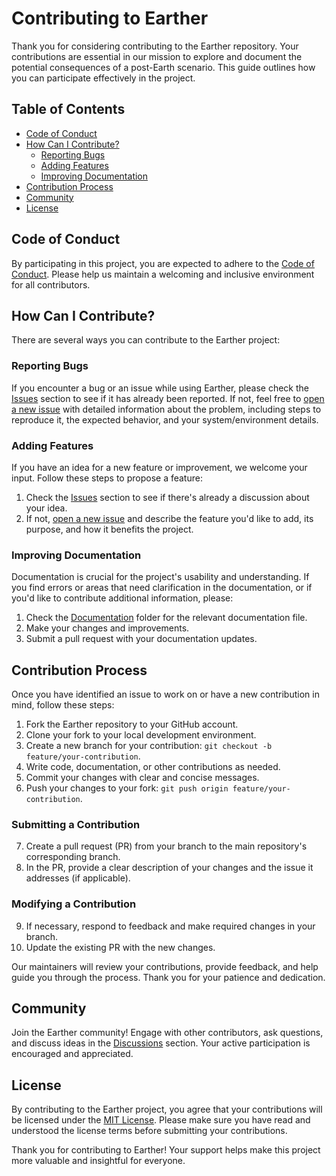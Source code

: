 # Contributing to Earther

Thank you for considering contributing to the Earther repository. Your contributions are essential in our mission to explore and document the potential consequences of a post-Earth scenario. This guide outlines how you can participate effectively in the project.

## Table of Contents

- [Code of Conduct](#code-of-conduct)
- [How Can I Contribute?](#how-can-i-contribute)
  - [Reporting Bugs](#reporting-bugs)
  - [Adding Features](#adding-features)
  - [Improving Documentation](#improving-documentation)
- [Contribution Process](#contribution-process)
- [Community](#community)
- [License](#license)

## Code of Conduct

By participating in this project, you are expected to adhere to the [Code of Conduct](CODE_OF_CONDUCT.md). Please help us maintain a welcoming and inclusive environment for all contributors.

## How Can I Contribute?

There are several ways you can contribute to the Earther project:

### Reporting Bugs

If you encounter a bug or an issue while using Earther, please check the [Issues](https://github.com/imabutahersiddik/earther/issues) section to see if it has already been reported. If not, feel free to [open a new issue](https://github.com/imabutahersiddik/earther/issues/new) with detailed information about the problem, including steps to reproduce it, the expected behavior, and your system/environment details.

### Adding Features

If you have an idea for a new feature or improvement, we welcome your input. Follow these steps to propose a feature:

1. Check the [Issues](https://github.com/imabutahersiddik/earther/issues) section to see if there's already a discussion about your idea.
2. If not, [open a new issue](https://github.com/imabutahersiddik/earther/issues/new) and describe the feature you'd like to add, its purpose, and how it benefits the project.

### Improving Documentation

Documentation is crucial for the project's usability and understanding. If you find errors or areas that need clarification in the documentation, or if you'd like to contribute additional information, please:

1. Check the [Documentation](docs/) folder for the relevant documentation file.
2. Make your changes and improvements.
3. Submit a pull request with your documentation updates.

## Contribution Process

Once you have identified an issue to work on or have a new contribution in mind, follow these steps:

1. Fork the Earther repository to your GitHub account.
2. Clone your fork to your local development environment.
3. Create a new branch for your contribution: `git checkout -b feature/your-contribution`.
4. Write code, documentation, or other contributions as needed.
5. Commit your changes with clear and concise messages.
6. Push your changes to your fork: `git push origin feature/your-contribution`.

### Submitting a Contribution

7. Create a pull request (PR) from your branch to the main repository's corresponding branch.
8. In the PR, provide a clear description of your changes and the issue it addresses (if applicable).

### Modifying a Contribution

9. If necessary, respond to feedback and make required changes in your branch.
10. Update the existing PR with the new changes.

Our maintainers will review your contributions, provide feedback, and help guide you through the process. Thank you for your patience and dedication.

## Community

Join the Earther community! Engage with other contributors, ask questions, and discuss ideas in the [Discussions](https://github.com/imabutahersiddik/earther/discussions) section. Your active participation is encouraged and appreciated.

## License

By contributing to the Earther project, you agree that your contributions will be licensed under the [MIT License](LICENSE). Please make sure you have read and understood the license terms before submitting your contributions.

Thank you for contributing to Earther! Your support helps make this project more valuable and insightful for everyone.